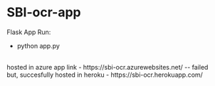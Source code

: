 # SBI-ocr-app

Flask App
Run:
- python app.py
<br/>
hosted in azure app link - https://sbi-ocr.azurewebsites.net/  -- failed
<br />
but, succesfully hosted in heroku - https://sbi-ocr.herokuapp.com/ 

